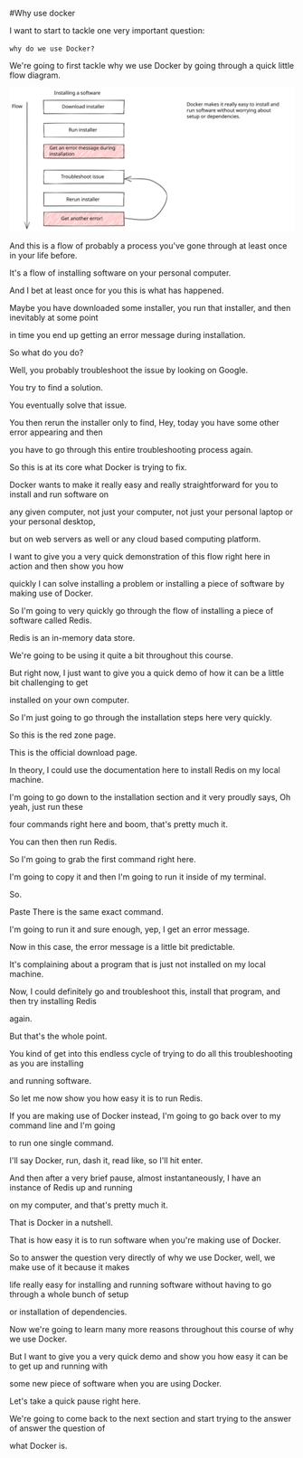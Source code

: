 #Why use docker

I want to start to tackle one very important question:

`why do we use Docker?`

We're going to first tackle why we use Docker by going through a quick little flow diagram.

![installing program flow](./installing-program-flow.svg)

And this is a flow of probably a process you've gone through at least once in your life before.

It's a flow of installing software on your personal computer.

And I bet at least once for you this is what has happened.

Maybe you have downloaded some installer, you run that installer, and then inevitably at some point

in time you end up getting an error message during installation.

So what do you do?

Well, you probably troubleshoot the issue by looking on Google.

You try to find a solution.

You eventually solve that issue.

You then rerun the installer only to find, Hey, today you have some other error appearing and then

you have to go through this entire troubleshooting process again.

So this is at its core what Docker is trying to fix.

Docker wants to make it really easy and really straightforward for you to install and run software on

any given computer, not just your computer, not just your personal laptop or your personal desktop,

but on web servers as well or any cloud based computing platform.

I want to give you a very quick demonstration of this flow right here in action and then show you how

quickly I can solve installing a problem or installing a piece of software by making use of Docker.

So I'm going to very quickly go through the flow of installing a piece of software called Redis.

Redis is an in-memory data store.

We're going to be using it quite a bit throughout this course.

But right now, I just want to give you a quick demo of how it can be a little bit challenging to get

installed on your own computer.

So I'm just going to go through the installation steps here very quickly.

So this is the red zone page.

This is the official download page.

In theory, I could use the documentation here to install Redis on my local machine.

I'm going to go down to the installation section and it very proudly says, Oh yeah, just run these

four commands right here and boom, that's pretty much it.

You can then then run Redis.

So I'm going to grab the first command right here.

I'm going to copy it and then I'm going to run it inside of my terminal.

So.

Paste There is the same exact command.

I'm going to run it and sure enough, yep, I get an error message.

Now in this case, the error message is a little bit predictable.

It's complaining about a program that is just not installed on my local machine.

Now, I could definitely go and troubleshoot this, install that program, and then try installing Redis

again.

But that's the whole point.

You kind of get into this endless cycle of trying to do all this troubleshooting as you are installing

and running software.

So let me now show you how easy it is to run Redis.

If you are making use of Docker instead, I'm going to go back over to my command line and I'm going

to run one single command.

I'll say Docker, run, dash it, read like, so I'll hit enter.

And then after a very brief pause, almost instantaneously, I have an instance of Redis up and running

on my computer, and that's pretty much it.

That is Docker in a nutshell.

That is how easy it is to run software when you're making use of Docker.

So to answer the question very directly of why we use Docker, well, we make use of it because it makes

life really easy for installing and running software without having to go through a whole bunch of setup

or installation of dependencies.

Now we're going to learn many more reasons throughout this course of why we use Docker.

But I want to give you a very quick demo and show you how easy it can be to get up and running with

some new piece of software when you are using Docker.

Let's take a quick pause right here.

We're going to come back to the next section and start trying to the answer of answer the question of

what Docker is.